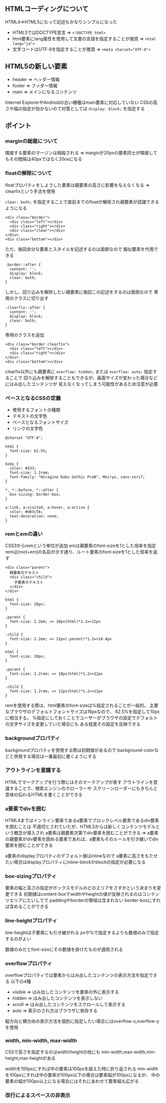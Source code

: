 ## HTMLコーディングについて

HTML4=>HTML5になって記述もかなりシンプルになった

- HTML5ではDOCTYPE宣言 => `<!DOCTYPE html>`
- html要素にlang属性を使用して文書の言語を指定することが推奨 => `<html lang="ja">`
- 文字コードはUTF-8を指定することが推奨 => `<meta charset="UTF-8">`

## HTML5の新しい要素

- header => ヘッダー情報
- footer => フッダー情報
- main => メインになるコンテンツ

Internet ExplorerやAndroidの古い機種はmain要素に対応していない
CSSの高さや幅の指定が効かないので対策としては `display: block;` を指定する

## ポイント

### marginの総裁について

隣接する要素のマージンは相殺される
=> marginが20pxの要素同士が隣接してもその間隔は40pxではなく20oxになる

### floatの解除について

floatプロパティをしようした要素は親要素の高さに影響を与えなくなる
=> clearfixという手法を使用

`clear: both;` を指定することで直前までのfloatが解除され親要素が認識できるようになる

```
<div class="border">
  <div class="left"></div>
  <div class="right"></div>
  <div class="clear"></div>
</div>
<div class="bottom"></div>
```

ただ、毎回余分な要素とスタイルを記述するのは面倒なので
擬似要素を代用できる

```
.border::after {
  content: '';
  display: block;
  clear: both;
}
```

しかし、回り込みを解除したい親要素に毎回この記述をするのは面倒なので
専用のクラスに切り出す

```
.clearfix::after {
  content: '';
  display: block;
  clear: both;
}
```

専用のクラスを追加

```
<div class="border clearfix">
  <div class="left"></div>
  <div class="right"></div>
</div>
<div class="bottom"></div>
```

clearfix以外にも親要素に `overflow: hidden;` または `overflow: auto;` 指定することで
回り込みを解除することもできるが、画面サイズが変わった場合などにはみ出したコンテンツが
見えなくなってしまう可能性があるため注意が必要

### ベースとなるCSSの定義

- 使用するフォントの種類
- テキストの文字色
- ベースとなるフォントサイズ
- リンクの文字色

```
@charset "UTF-8";

html {
  font-size: 62.5%;
}

body {
  color: #333;
  font-size: 1.2rem;
  font-family: "Hiragino Kaku Gothic ProN", Meiryo, sans-serif;
}

*, *::before, *::after {
  box-sizing: border-box;
}

a:link, a:visited, a:hover, a:active {
  color: #d03c56;
  text-decoration: none;
}
```

### remとemの違い

CSS3からremという単位が追加
emは親要素のfont-sizeを1とした倍率を指定
remは[root+em]の名前が示す通り、ルート要素のfont-sizeを1とした倍率を返す

```
<div class="parent">
  親要素のテキスト
  <div class="child">
    子要素のテキスト
  </div>
</div>
```

```
html {
  font-size: 10px;
}

.parent {
  font-size: 1.2em; => 10px(html)*1.2=>12px
}

.child {
  font-size: 1.2em; => 12px(.parent)*1.2=>14.4px
}
```


```
html {
  font-size: 10px;
}

.parent {
  font-size: 1.2rem; => 10px(html)*1.2=>12px
}

.child {
  font-size: 1.2rem; => 12px(html)*1.2=>12px
}
```

remを使用する際は、html要素のfont-sizeは%指定されることが一般的。
主要なブラウザのデフォルトフォントサイズは16pxなので、
62.5%を指定して10pxに相当する。
%指定にしておくことでユーザーがブラウザの設定でデフォルトの文字サイズを変更していた場合にも
ある程度その設定を反映できる

### backgroundプロパティ

backgroundプロパティを使用する際は初期値があるので
background-colorなどと併用する場合は一番最初に書くようにする

### アウトラインを意識する

HTMLでマークアップを行う際にはそのマークアップが表す
アウトラインを意識することで、検索エンジンのクローラーや
スクリーンローダーにもきちんと意味の伝わるHTMLを書くことができる

### a要素でdivを囲む

HTML4まではインライン要素であるa要素でブロックレベル要素であるdiv要素を囲むことは
不適切とされていたが、HTML5からは新しくコンテンツモデルという概念が導入され
a要素は親要素次第でdiv要素を囲むことができる
=> a要素の親要素がdiv要素を囲める要素であれば、a要素もそのルールを引き継いでdiv要素を囲むことができる

a要素のdisplayプロパティのデフォルト値はinlineなので
a要素に高さをもたせたい場合はdisplayプロパティにinline-blockかblockの指定が必要になる


### box-sizingプロパティ

要素の幅と高さの指定がボックスモデルのどのエリアをさすかという決まりを変更できる
初期値はcontent-boxでwidthやheightの値が反映されるのはコンテンツエリアにたいしてで
paddingやborderの領域は含まれない
border-boxにすれば含めることができる

### line-heightプロパティ

line-heightは子要素にも引き継がれる
pxや%で指定するよりも数値のみで指定するのがよい

数値のみだとfont-sizeにその数値を掛けたものが適用される

### overflowプロパティ

overflowプロパティでは要素からはみ出したコンテンツの表示方法を指定できる
以下の4種

- visible => はみ出したコンテンツを要素の外に表示する
- hidden => はみ出したコンテンツを表示しない
- scroll => はみ出したコンテンツをスクロールして表示する
- auto => 表示のされ方はブラウザに依存する

縦方向と横方向の表示方法を個別に指定したい場合にはoverflow-x,overflow-yを使用

### width, min-width, max-width

CSSで高さを指定するのはwidth/heightの他にも
min-width,max-width,min-height,max-heightがある

widthを100pxにすれば中の要素は100pxを超えた時に折り返される
min-widthを100pxにすれば中の要素が100px以下の場合は要素幅が100pxになるが、
中の要素の幅が100px以上になる場合にはそれにあわせて要素幅も広がる

### 改行によるスペースの非表示